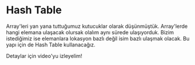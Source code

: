 Hash Table
======

Array'leri yan yana tuttuğumuz kutucuklar olarak düşünmüştük. Array'lerde hangi elemana ulaşacak olursak olalım aynı sürede ulaşıyorduk. Bizim istediğimiz ise elemanlara lokasyon bazlı değil isim bazlı ulaşmak olacak. Bu yapı için de Hash Table kullanacağız.

Detaylar için video'yu izleyelim!
